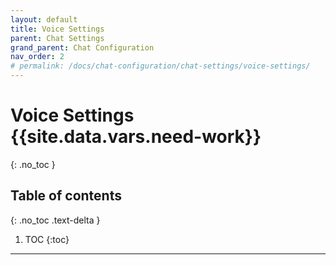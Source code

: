 ```yaml
---
layout: default
title: Voice Settings
parent: Chat Settings
grand_parent: Chat Configuration
nav_order: 2
# permalink: /docs/chat-configuration/chat-settings/voice-settings/
---
```


# Voice Settings {{site.data.vars.need-work}}
{: .no_toc }

## Table of contents
{: .no_toc .text-delta }

1. TOC
{:toc}

---